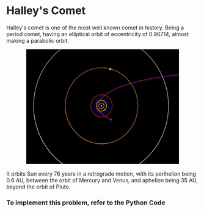 # Halley's Comet
Halley's comet is one of the most well known comet in history. Being a period comet, having an elliptical orbit of eccentricity of 0.96714, almost making a parabolic orbit.

<p align="center"><img width="400" height="300" src = "https://github.com/aaryannagpal/n-Body-Problem/blob/main/Images/Per%20Halley.jpg?raw=true"></p>

It orbits Sun every 76 years in a retrograde motion, with its perihelion being 0.6 AU, between the orbit of Mercury and Venus, and aphelion being 35 AU, beyond the orbit of Pluto.
### To implement this problem, refer to the Python Code
